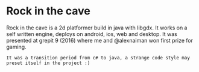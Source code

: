 # Rock in the cave

Rock in the cave is a 2d platformer build in java with libgdx. It works on a
self written engine, deploys on android, ios, web and desktop. It was 
presented at grepit 9 (2016) where me and @alexnaiman won first prize for gaming.


```It was a transition period from c# to java, a strange code style may preset itself in the project :)```